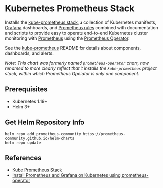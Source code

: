# Kubernetes Prometheus Stack
Installs the [kube-prometheus stack](https://github.com/prometheus-operator/kube-prometheus), a collection of Kubernetes manifests, [Grafana](http://grafana.com/) dashboards, and [Prometheus rules](https://prometheus.io/docs/prometheus/latest/configuration/recording_rules/) combined with documentation and scripts to provide easy to operate end-to-end Kubernetes cluster monitoring with [Prometheus](https://prometheus.io/) using the [Prometheus Operator](https://github.com/prometheus-operator/prometheus-operator).

See the [kube-prometheus](https://github.com/prometheus-operator/kube-prometheus) README for details about components, dashboards, and alerts.

_Note: This chart was formerly named `prometheus-operator` chart, now renamed to more clearly reflect that it installs the `kube-prometheus` project stack, within which Prometheus Operator is only one component._

## Prerequisites

- Kubernetes 1.19+
- Helm 3+

## Get Helm Repository Info

```shell
helm repo add prometheus-community https://prometheus-community.github.io/helm-charts
helm repo update
```


## References
- [Kube Prometheus Stack](https://github.com/prometheus-community/helm-charts/blob/main/charts/kube-prometheus-stack/)
- [Install Prometheus and Grafana on Kubernetes using prometheus-operator](https://computingforgeeks.com/setup-prometheus-and-grafana-on-kubernetes/)
